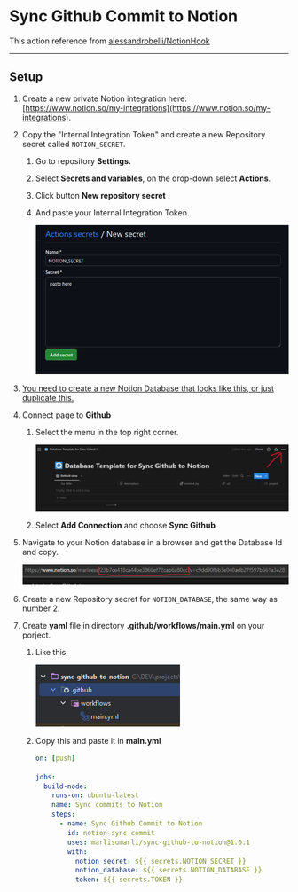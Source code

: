 # S**ync Github Commit to Notion**

This action reference from [alessandrobelli/NotionHook](https://github.com/alessandrobelli/NotionHook)

---

## Setup

1. Create a new private Notion integration here: [https://www.notion.so/my-integrations](https://www.notion.so/my-integrations).
2. Copy the "Internal Integration Token" and create a new Repository secret called `NOTION_SECRET`.
    1. Go to repository **Settings.**
    2. Select **Secrets and variables**, on the drop-down select **Actions**.
    3. Click button  ****************************************New repository secret**************************************** .
    4. And paste your Internal Integration Token.

       ![Action Secret Repository Github](assets/image/img-1.png)

3. [You need to create a new Notion Database that looks like this, or just duplicate this.](https://www.notion.so/23b7ce418ca44be3866ef72cab6a80cc?pvs=21)
4. Connect page to **********************Github**********************
    1. Select the menu in the top right corner.

       ![Add Connections](assets/image/img-2.png)

    2. Select **Add Connection** and choose **********************Sync Github**********************
5. Navigate to your Notion database in a browser and get the Database Id and copy.

   ![Copy Database ID](assets/image/img-3.png)

6. Create a new Repository secret for `NOTION_DATABASE`, the same way as number 2.
7. Create **yaml** file in directory **************.github/workflows/main.yml************** on your porject.
    1. Like this

       ![Workflow Directory](assets/image/img-4.png)

    2. Copy this and paste it in **main.yml**

        ```yaml
        on: [push]
        
        jobs:
          build-node:
            runs-on: ubuntu-latest
            name: Sync commits to Notion
            steps:
              - name: Sync Github Commit to Notion
                id: notion-sync-commit
                uses: marlisumarli/sync-github-to-notion@1.0.1
                with:
                  notion_secret: ${{ secrets.NOTION_SECRET }}
                  notion_database: ${{ secrets.NOTION_DATABASE }}
                  token: ${{ secrets.TOKEN }}
        ```

